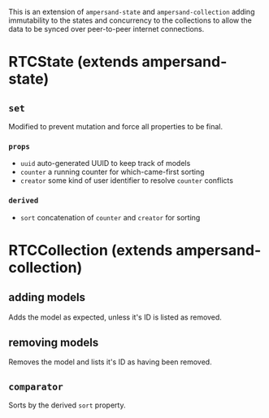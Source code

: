 This is an extension of `ampersand-state` and `ampersand-collection` adding immutability to the states and concurrency to the collections to allow the data to be synced over peer-to-peer internet connections.

# RTCState (extends ampersand-state)

## `set`
Modified to prevent mutation and force all properties to be final.

### `props`
- `uuid` auto-generated UUID to keep track of models
- `counter` a running counter for which-came-first sorting
- `creator` some kind of user identifier to resolve `counter` conflicts

### `derived`
- `sort` concatenation of `counter` and `creator` for sorting


# RTCCollection (extends ampersand-collection)

## adding models
Adds the model as expected, unless it's ID is listed as removed.

## removing models
Removes the model and lists it's ID as having been removed.

## `comparator`
Sorts by the derived `sort` property.

